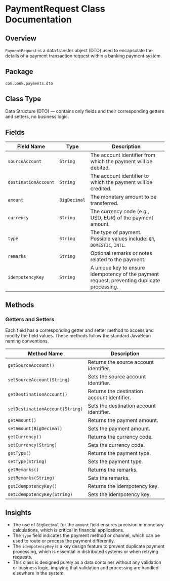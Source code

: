 # PaymentRequest Class Documentation

## Overview
`PaymentRequest` is a data transfer object (DTO) used to encapsulate the details of a payment transaction request within a banking payment system.

## Package
`com.bank.payments.dto`

## Class Type
Data Structure (DTO) — contains only fields and their corresponding getters and setters, no business logic.

## Fields

| Field Name         | Type        | Description                                                                                  |
|--------------------|-------------|----------------------------------------------------------------------------------------------|
| `sourceAccount`    | `String`    | The account identifier from which the payment will be debited.                              |
| `destinationAccount` | `String`    | The account identifier to which the payment will be credited.                               |
| `amount`           | `BigDecimal`| The monetary amount to be transferred.                                                     |
| `currency`         | `String`    | The currency code (e.g., USD, EUR) of the payment amount.                                   |
| `type`             | `String`    | The type of payment. Possible values include: `QR`, `DOMESTIC`, `INTL`.                     |
| `remarks`          | `String`    | Optional remarks or notes related to the payment.                                          |
| `idempotencyKey`   | `String`    | A unique key to ensure idempotency of the payment request, preventing duplicate processing. |

## Methods

### Getters and Setters
Each field has a corresponding getter and setter method to access and modify the field values. These methods follow the standard JavaBean naming conventions.

| Method Name               | Description                                  |
|---------------------------|----------------------------------------------|
| `getSourceAccount()`       | Returns the source account identifier.       |
| `setSourceAccount(String)` | Sets the source account identifier.          |
| `getDestinationAccount()`  | Returns the destination account identifier.  |
| `setDestinationAccount(String)` | Sets the destination account identifier.   |
| `getAmount()`             | Returns the payment amount.                   |
| `setAmount(BigDecimal)`   | Sets the payment amount.                       |
| `getCurrency()`           | Returns the currency code.                     |
| `setCurrency(String)`     | Sets the currency code.                        |
| `getType()`               | Returns the payment type.                      |
| `setType(String)`         | Sets the payment type.                         |
| `getRemarks()`            | Returns the remarks.                           |
| `setRemarks(String)`      | Sets the remarks.                              |
| `getIdempotencyKey()`     | Returns the idempotency key.                   |
| `setIdempotencyKey(String)` | Sets the idempotency key.                      |

## Insights
- The use of `BigDecimal` for the `amount` field ensures precision in monetary calculations, which is critical in financial applications.
- The `type` field indicates the payment method or channel, which can be used to route or process the payment differently.
- The `idempotencyKey` is a key design feature to prevent duplicate payment processing, which is essential in distributed systems or when retrying requests.
- This class is designed purely as a data container without any validation or business logic, implying that validation and processing are handled elsewhere in the system.
